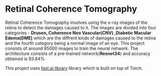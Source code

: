 # Retinal Coherence Tomography
Retinal Coherence Tomography involves using the x-ray images of the retina to detect the damages caused to it. The images are divided into four categories - **Drusen, Coherence Neo Vascular(CNV) ,Diabetic Macular Edema(DME)** which are the diffrent kinds of damages caused to the retina and the fourth category being a normal image of an eye. This project consists of around 85000 images to train the neural network. The architecture consists of a pre-trained network(**Resnet34**) and accuracy obtained is 93.84%


This project uses [fast.ai library](https://github.com/fastai/fastai) library which  is built on top of Torch.
